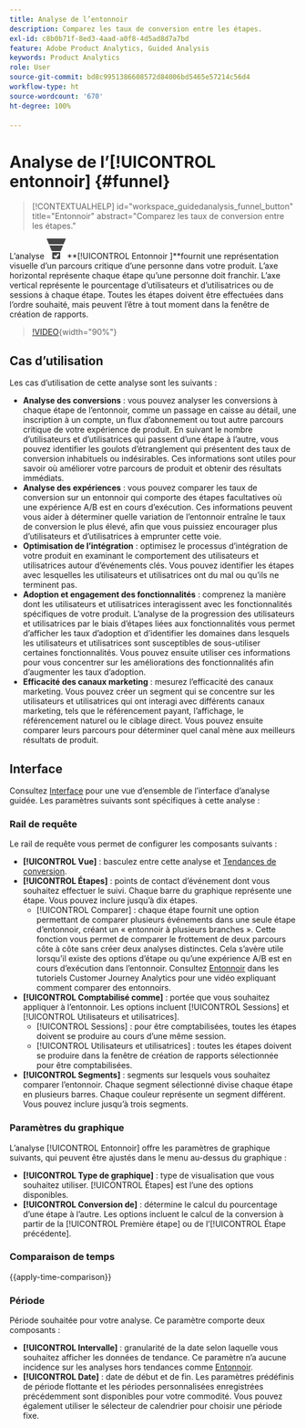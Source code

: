 ```yaml
---
title: Analyse de l’entonnoir
description: Comparez les taux de conversion entre les étapes.
exl-id: c8b0b71f-8ed3-4aad-a0f8-4d5ad8d7a7bd
feature: Adobe Product Analytics, Guided Analysis
keywords: Product Analytics
role: User
source-git-commit: bd8c9951386608572d84006bd5465e57214c56d4
workflow-type: ht
source-wordcount: '670'
ht-degree: 100%

---
```


# Analyse de l’[!UICONTROL entonnoir] {#funnel}

<!-- markdownlint-disable MD034 -->

>[!CONTEXTUALHELP]
>id="workspace_guidedanalysis_funnel_button"
>title="Entonnoir"
>abstract="Comparez les taux de conversion entre les étapes."

<!-- markdownlint-enable MD034 -->

L’analyse ![ConversionFunnel](/help/assets/icons/ConversionFunnel.svg)**[!UICONTROL Entonnoir ]**fournit une représentation visuelle d’un parcours critique d’une personne dans votre produit. L’axe horizontal représente chaque étape qu’une personne doit franchir. L’axe vertical représente le pourcentage d’utilisateurs et d’utilisatrices ou de sessions à chaque étape. Toutes les étapes doivent être effectuées dans l’ordre souhaité, mais peuvent l’être à tout moment dans la fenêtre de création de rapports.

>[!VIDEO](https://video.tv.adobe.com/v/3421663/?quality=12&learn=on){width="90%"}

## Cas d’utilisation

Les cas d’utilisation de cette analyse sont les suivants :

* **Analyse des conversions** : vous pouvez analyser les conversions à chaque étape de l’entonnoir, comme un passage en caisse au détail, une inscription à un compte, un flux d’abonnement ou tout autre parcours critique de votre expérience de produit. En suivant le nombre d’utilisateurs et d’utilisatrices qui passent d’une étape à l’autre, vous pouvez identifier les goulots d’étranglement qui présentent des taux de conversion inhabituels ou indésirables. Ces informations sont utiles pour savoir où améliorer votre parcours de produit et obtenir des résultats immédiats.
* **Analyse des expériences** : vous pouvez comparer les taux de conversion sur un entonnoir qui comporte des étapes facultatives où une expérience A/B est en cours d’exécution. Ces informations peuvent vous aider à déterminer quelle variation de l’entonnoir entraîne le taux de conversion le plus élevé, afin que vous puissiez encourager plus d’utilisateurs et d’utilisatrices à emprunter cette voie.
* **Optimisation de l’intégration** : optimisez le processus d’intégration de votre produit en examinant le comportement des utilisateurs et utilisatrices autour d’événements clés. Vous pouvez identifier les étapes avec lesquelles les utilisateurs et utilisatrices ont du mal ou qu’ils ne terminent pas.
* **Adoption et engagement des fonctionnalités** : comprenez la manière dont les utilisateurs et utilisatrices interagissent avec les fonctionnalités spécifiques de votre produit. L’analyse de la progression des utilisateurs et utilisatrices par le biais d’étapes liées aux fonctionnalités vous permet d’afficher les taux d’adoption et d’identifier les domaines dans lesquels les utilisateurs et utilisatrices sont susceptibles de sous-utiliser certaines fonctionnalités. Vous pouvez ensuite utiliser ces informations pour vous concentrer sur les améliorations des fonctionnalités afin d’augmenter les taux d’adoption.
* **Efficacité des canaux marketing** : mesurez l’efficacité des canaux marketing. Vous pouvez créer un segment qui se concentre sur les utilisateurs et utilisatrices qui ont interagi avec différents canaux marketing, tels que le référencement payant, l’affichage, le référencement naturel ou le ciblage direct. Vous pouvez ensuite comparer leurs parcours pour déterminer quel canal mène aux meilleurs résultats de produit.

## Interface

Consultez [Interface](../overview.md#interface) pour une vue d’ensemble de l’interface d’analyse guidée. Les paramètres suivants sont spécifiques à cette analyse :

### Rail de requête

Le rail de requête vous permet de configurer les composants suivants :

* **[!UICONTROL Vue]** : basculez entre cette analyse et [Tendances de conversion](conversion-trends.md).
* **[!UICONTROL Étapes]** : points de contact d’événement dont vous souhaitez effectuer le suivi. Chaque barre du graphique représente une étape. Vous pouvez inclure jusqu’à dix étapes.
   * [!UICONTROL Comparer] : chaque étape fournit une option permettant de comparer plusieurs événements dans une seule étape d’entonnoir, créant un « entonnoir à plusieurs branches ». Cette fonction vous permet de comparer le frottement de deux parcours côte à côte sans créer deux analyses distinctes. Cela s’avère utile lorsqu’il existe des options d’étape ou qu’une expérience A/B est en cours d’exécution dans l’entonnoir. Consultez [Entonnoir](https://experienceleague.adobe.com/fr/docs/customer-journey-analytics-learn/tutorials/guided-analysis/funnel) dans les tutoriels Customer Journey Analytics pour une vidéo expliquant comment comparer des entonnoirs.
* **[!UICONTROL Comptabilisé comme]** : portée que vous souhaitez appliquer à l’entonnoir. Les options incluent [!UICONTROL Sessions] et [!UICONTROL Utilisateurs et utilisatrices].
   * [!UICONTROL Sessions] : pour être comptabilisées, toutes les étapes doivent se produire au cours d’une même session.
   * [!UICONTROL Utilisateurs et utilisatrices] : toutes les étapes doivent se produire dans la fenêtre de création de rapports sélectionnée pour être comptabilisées.
* **[!UICONTROL Segments]** : segments sur lesquels vous souhaitez comparer l’entonnoir. Chaque segment sélectionné divise chaque étape en plusieurs barres. Chaque couleur représente un segment différent. Vous pouvez inclure jusqu’à trois segments.

### Paramètres du graphique

L’analyse [!UICONTROL Entonnoir] offre les paramètres de graphique suivants, qui peuvent être ajustés dans le menu au-dessus du graphique :

* **[!UICONTROL Type de graphique]** : type de visualisation que vous souhaitez utiliser. [!UICONTROL Étapes] est l’une des options disponibles.
* **[!UICONTROL Conversion de]** : détermine le calcul du pourcentage d’une étape à l’autre. Les options incluent le calcul de la conversion à partir de la [!UICONTROL Première étape] ou de l’[!UICONTROL Étape précédente].

### Comparaison de temps

{{apply-time-comparison}}



### Période

Période souhaitée pour votre analyse. Ce paramètre comporte deux composants :

* **[!UICONTROL Intervalle]** : granularité de la date selon laquelle vous souhaitez afficher les données de tendance. Ce paramètre n’a aucune incidence sur les analyses hors tendances comme [Entonnoir](funnel.md).
* **[!UICONTROL Date]** : date de début et de fin. Les paramètres prédéfinis de période flottante et les périodes personnalisées enregistrées précédemment sont disponibles pour votre commodité. Vous pouvez également utiliser le sélecteur de calendrier pour choisir une période fixe.

<!--
## Example

See below for an example of the analysis.

![Funnel time compare](../assets/funnel-compare.png)

-->
